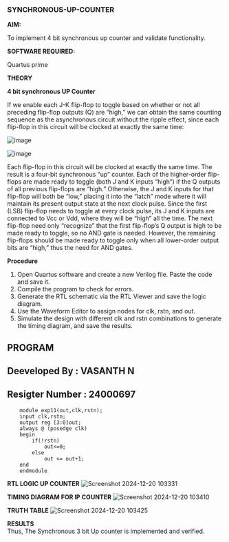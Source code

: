 ### SYNCHRONOUS-UP-COUNTER

**AIM:**

To implement 4 bit synchronous up counter and validate functionality.

**SOFTWARE REQUIRED:**

Quartus prime

**THEORY**

**4 bit synchronous UP Counter**

If we enable each J-K flip-flop to toggle based on whether or not all preceding flip-flop outputs (Q) are “high,” we can obtain the same counting sequence as the asynchronous circuit without the ripple effect, since each flip-flop in this circuit will be clocked at exactly the same time:

![image](https://github.com/naavaneetha/SYNCHRONOUS-UP-COUNTER/assets/154305477/d5db3fa0-e413-404c-b80e-b2f39d82e7e8)


![image](https://github.com/naavaneetha/SYNCHRONOUS-UP-COUNTER/assets/154305477/52cb61eb-d04b-442d-810c-31185a68410b)

Each flip-flop in this circuit will be clocked at exactly the same time.
The result is a four-bit synchronous “up” counter. Each of the higher-order flip-flops are made ready to toggle (both J and K inputs “high”) if the Q outputs of all previous flip-flops are “high.”
Otherwise, the J and K inputs for that flip-flop will both be “low,” placing it into the “latch” mode where it will maintain its present output state at the next clock pulse.
Since the first (LSB) flip-flop needs to toggle at every clock pulse, its J and K inputs are connected to Vcc or Vdd, where they will be “high” all the time.
The next flip-flop need only “recognize” that the first flip-flop’s Q output is high to be made ready to toggle, so no AND gate is needed.
However, the remaining flip-flops should be made ready to toggle only when all lower-order output bits are “high,” thus the need for AND gates.

**Procedure**
1. Open Quartus software and create a new Verilog file. Paste the code and save it.
2. Compile the program to check for errors.
3. Generate the RTL schematic via the RTL Viewer and save the logic diagram.
4. Use the Waveform Editor to assign nodes for clk, rstn, and out.
5. Simulate the design with different clk and rstn combinations to generate the timing diagram, and save the results.
   
## PROGRAM
## Deeveloped By : VASANTH N
## Resigter Number : 24000697

        module exp11(out,clk,rstn);
        input clk,rstn;
        output reg [3:0]out;
        always @ (posedge clk)
        begin
        	if(!rstn)
        		out<=0;
        	else
        		out <= out+1;
        end
        endmodule

**RTL LOGIC UP COUNTER**
![Screenshot 2024-12-20 103331](https://github.com/user-attachments/assets/86c6454f-868b-4a4c-ae43-b36a529b4139)

**TIMING DIAGRAM FOR IP COUNTER**
![Screenshot 2024-12-20 103410](https://github.com/user-attachments/assets/47e75b58-e6da-41eb-869e-16859ff9e2f0)

**TRUTH TABLE**
![Screenshot 2024-12-20 103425](https://github.com/user-attachments/assets/0b576d5e-78e3-44fb-a4c3-1fda193c4632)

**RESULTS**      
Thus, The Synchronous 3 bit Up counter is implemented and verified.
